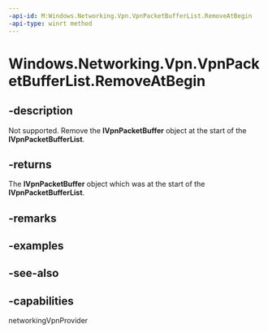 ```yaml
---
-api-id: M:Windows.Networking.Vpn.VpnPacketBufferList.RemoveAtBegin
-api-type: winrt method
---
```


<!-- Method syntax
public Windows.Networking.Vpn.VpnPacketBuffer RemoveAtBegin()
-->

# Windows.Networking.Vpn.VpnPacketBufferList.RemoveAtBegin

## -description
Not supported. Remove the **IVpnPacketBuffer** object at the start of the **IVpnPacketBufferList**.

## -returns
The **IVpnPacketBuffer** object which was at the start of the **IVpnPacketBufferList**.

## -remarks

## -examples

## -see-also


## -capabilities
networkingVpnProvider
